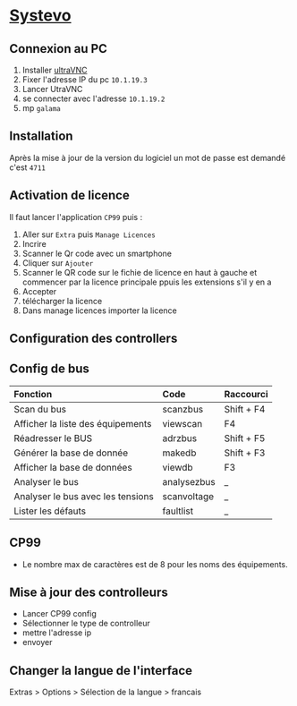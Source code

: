 # [Systevo](readme.md)

## Connexion au PC

1. Installer [ultraVNC](https://forum.uvnc.com/viewtopic.php?t=37976)
2. Fixer l'adresse IP du pc ``10.1.19.3``
3. Lancer UtraVNC
4. se connecter avec l'adresse ``10.1.19.2``
5. mp `galama`

## Installation

Après la mise à jour de la version du logiciel un mot de passe est demandé c'est `4711`

## Activation de licence

Il faut lancer l'application ``CP99`` puis :

1. Aller sur ``Extra`` puis ``Manage Licences``
2. Incrire
3. Scanner le Qr code avec un smartphone
4. Cliquer sur ``Ajouter``
5. Scanner le QR code sur le fichie de licence en haut à gauche et commencer par la licence principale ppuis les extensions s'il y en a
6. Accepter
7. télécharger la licence
8. Dans manage licences importer la licence

## Configuration des controllers

## Config de bus

| Fonction | Code | Raccourci |
| :-- | :-- | :-- |
| Scan du bus | scanzbus | Shift + F4 |
| Afficher la liste des équipements | viewscan | F4 |
| Réadresser le BUS | adrzbus | Shift + F5 |
| Générer la base de donnée | makedb | Shift + F3 |
| Afficher la base de données  | viewdb | F3 |
| Analyser le bus | analysezbus | _ |
| Analyser le bus avec les tensions | scanvoltage | _ |
| Lister les défauts | faultlist | _ |

## CP99

- Le nombre max de caractères est de 8 pour les noms des équipements.

## Mise à jour des controlleurs

- Lancer CP99 config
- Sélectionner le type de controlleur
- mettre l'adresse ip
- envoyer

## Changer la langue de l'interface

Extras > Options > Sélection de la langue > francais